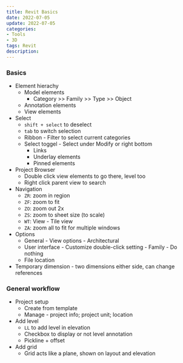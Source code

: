 ```yaml
---
title: Revit Basics
date: 2022-07-05
update: 2022-07-05
categories:
- Tools
- 3D
tags: Revit
description: 
---
```


### Basics

- Element hierachy
    - Model elements
        - Category >> Family >> Type >> Object
    - Annotation elements
    - View elements
- Select
    - `shift + select` to deselect
    - `tab` to switch selection
    - Ribbon - Filter to select current categories
    - Select toggel - Select under Modify or right bottom
        - Links
        - Underlay elements
        - Pinned elements
- Project Browser
    - Double click view elements to go there, level too
    - Right click parent view to search
- Navigation
    - `ZR`: zoom in region
    - `ZF`: zoom to fit
    - `ZO`: zoom out 2x
    - `ZS`: zoom to sheet size (to scale)
    - `WT`: View - Tile view
    - `ZA`: zoom all to fit for multiple windows
- Options
    - General - View options - Architectural
    - User interface - Customize double-click setting - Family - Do nothing
    - File location
- Temporary dimension - two dimensions either side, can change references

### General workflow

- Project setup
    - Create from template
    - Manage - project info; project unit; location
- Add level
    - `LL` to add level in elevation
    - Checkbox to display or not level annotation
    - Pickline + offset
- Add grid
    - Grid acts like a plane, shown on layout and elevation